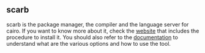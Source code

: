## scarb

scarb is the package manager, the compiler and the language server for cairo.
If you want to know more about it, check the
[website](https://docs.swmansion.com/scarb/) that includes the procedure to
install it. You should also refer to the
[documentation](https://docs.swmansion.com/scarb/docs) to understand what are
the various options and how to use the tool. 
